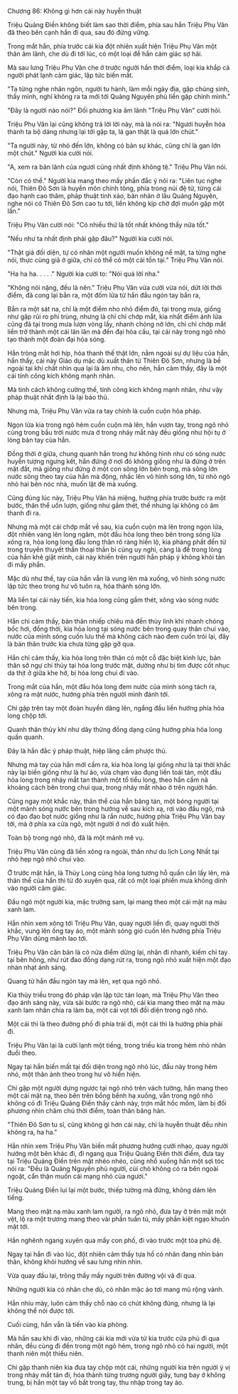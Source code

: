 




Chương 86: Không gì hơn cái này huyễn thuật


Triệu Quảng Điền không biết làm sao thời điểm, phía sau hắn Triệu Phụ Vân đã theo bên cạnh hắn đi qua, sau đó đứng vững.

Trong mắt hắn, phía trước cái kia đột nhiên xuất hiện Triệu Phụ Vân một thân âm lãnh, che dù đi tới lúc, có một loại để hắn cảm giác sợ hãi.

Mà sau lưng Triệu Phụ Vân che ở trước người hắn thời điểm, loại kia khắp cả người phát lạnh cảm giác, lập tức biến mất.

"Ta từng nghe nhân ngôn, người tu hành, làm mỗi ngày địa, gặp chúng sinh, thấy mình, nghĩ không ra ta mới tới Quảng Nguyên phủ liền gặp chính mình."

"Đây là người nào nói?" Đối phương kia âm lãnh "Triệu Phụ Vân" cười hỏi.

Triệu Phụ Vân lại cũng không trả lời lời này, mà là nói ra: "Ngươi huyễn hóa thành ta bộ dáng nhưng lại tới gặp ta, lá gan thật là quá lớn chút."

"Ta người này, từ nhỏ đến lớn, không có bản sự khác, cũng chỉ là gan lớn một chút." Người kia cười nói.

"A, xem ra bản lãnh của ngươi cũng nhất định không tệ." Triệu Phụ Vân nói.

"Còn có thể." Người kia mang theo mấy phần đắc ý nói ra: "Liên tục nghe nói, Thiên Đô Sơn là huyền môn chính tông, phía trong núi đệ tử, từng cái đạo hạnh cao thâm, pháp thuật tinh xảo, bản nhân ở lâu Quảng Nguyên, nghe nói có Thiên Đô Sơn cao tu tới, liền không kịp chờ đợi muốn gặp một lần."

Triệu Phụ Vân cười nói: "Có nhiều thứ là tốt nhất không thấy nữa tốt."

"Nếu như ta nhất định phải gặp đâu?" Người kia cười nói.

"Thật giả đối diện, tự có nhân một người muốn không nể mặt, ta từng nghe nói, thực cùng giả ở giữa, chỉ có thể có một cái tồn tại." Triệu Phụ Vân nói.

"Ha ha ha. . . . ." Người kia cười to: "Nói quá lời nha."

"Không nói nặng, đều là nên." Triệu Phụ Vân vừa cười vừa nói, dứt lời thời điểm, đã cong lại bắn ra, một đốm lửa từ hắn đầu ngón tay bắn ra,

Bắn ra một sát na, chỉ là một điểm nho nhỏ điểm đỏ, tại trong mưa, giống như gặp rủi ro phi trùng, nhưng là chỉ chỉ chớp mắt, kia nhất điểm ánh lửa cũng đã tại trong mưa lượn vòng lấy, nhanh chóng nở lớn, chỉ chỉ chớp mắt liền trở thành một cái lăn lăn mà đến đại hỏa cầu, tại cái này trong ngõ nhỏ tạo thành một đoàn đại hỏa sóng.

Hắn tròng mắt hơi híp, hỏa thanh thế thật lớn, nằm ngoài sự dự liệu của hắn, hắn thấy, cái này Giáo dụ mặc dù xuất thân từ Thiên Đô Sơn, nhưng là bề ngoài tại khí chất nhìn qua lại là âm nhu, cho nên, hắn cảm thấy, đây là một cái tính công kích không mạnh nhân.

Mà tính cách không cường thế, tính công kích không mạnh nhân, như vậy pháp thuật nhất định là lại bảo thủ.

Nhưng mà, Triệu Phụ Vân vừa ra tay chính là cuồn cuộn hỏa pháp.

Ngọn lửa kia trong ngõ hẻm cuồn cuộn mà lên, hắn vươn tay, trong ngõ nhỏ cùng trong bầu trời nước mưa ở trong nháy mắt này đều giống như hội tụ ở lòng bàn tay của hắn.

Đồng thời ở giữa, chung quanh hắn trong hư không hình như có sóng nước huyễn tượng ngưng kết, hắn đứng ở nơi đó không giống như là đứng ở trên mặt đất, mà giống như đứng ở một con sông lớn bên trong, mà sông lớn nước sông theo tay của hắn mà động, nhấc lên vô hình sóng lớn, từ nhỏ ngõ nhỏ hai bên nóc nhà, muốn lật đè mà xuống.

Cũng đúng lúc này, Triệu Phụ Vân há miệng, hướng phía trước bước ra một bước, thân thể uốn lượn, giống như gầm thét, thế nhưng lại không có âm thanh đi ra.

Nhưng mà một cái chớp mắt về sau, kia cuồn cuộn mà lên trong ngọn lửa, đột nhiên vang lên long ngâm, một đầu hỏa long theo bên trong sóng lửa xông ra, hỏa long long đầu long thân rõ ràng hiển lộ, kia phảng phất đến từ trong truyền thuyết thần thoại thần bí cùng uy nghi, càng là để trong lòng của hắn khẽ giật mình, cái này khiến trên người hắn pháp ý không khỏi tản đi mấy phần.

Mặc dù như thế, tay của hắn vẫn là vung lên mà xuống, vô hình sóng nước lập tức theo trong hư vô tuôn ra, hóa thành sóng lớn.

Mà liền tại cái này tiến, kia hỏa long cũng gầm thét, xông vào sóng nước bên trong.

Hắn chỉ cảm thấy, bản thân nhiếp chiêu mà đến thủy linh khí nhanh chóng bốc hơi, đồng thời, kia hỏa long tại sóng nước bên trong quay thân chui vào, nước của mình sóng cuốn lưu thế mà không cách nào đem cuốn trói lại, đây là bản thân trước kia chưa từng gặp gỡ qua.

Hắn chỉ cảm thấy, kia hỏa long trên thân có một cỗ đặc biệt kình lực, bản thân sở ngự chi thủy tại hỏa long trước mặt, dường như bị tìm được cốt nhục da thịt ở giữa khe hở, bị hỏa long chui đi vào.

Trong mắt của hắn, một đầu hỏa long đem nước của mình sóng tách ra, xông ra mặt nước, hướng phía trên người mình đánh tới.

Chỉ gặp trên tay một đoàn huyền dâng lên, ngẩng đầu liền hướng phía hỏa long chộp tới.

Quanh thân thủy khí như dây thừng đồng dạng cũng hướng phía hỏa long quấn quanh.

Đây là hắn đắc ý pháp thuật, hiệp lãng cầm phược thủ.

Nhưng mà tay của hắn mới cầm ra, kia hỏa long lại giống như là tại thời khắc này lại biến giống như là hư ảo, vừa chạm vào đụng liền toái tán, một đầu hỏa long trong nháy mắt tan thành một tổ tiểu long, theo hắn cầm nã khoảng cách bên trong chui qua, trong nháy mắt nhào ở trên người hắn.

Cũng ngay một khắc này, thân thể của hắn băng tán, một bóng người tại một mảnh sóng nước bên trong hướng về sau kích xạ, rơi vào đầu ngõ, mà có đạo đạo bọt nước giống như là rắn nước, hướng phía Triệu Phụ Vân bay tới, mà ở phía xa cửa ngõ, một người ở nơi đó xuất hiện.

Toàn bộ trong ngõ nhỏ, đã là một mảnh mê vụ.

Triệu Phụ Vân cũng đã liền xông ra ngoài, thân như du lịch Long Nhất tại nhỏ hẹp ngõ nhỏ chui vào.

Ở trước mặt hắn, là Thủy Long cùng hỏa long tương hỗ quấn cắn lấy lên, mà thân thể của hắn thì từ đó xuyên qua, rất có một loại phiến mưa không dính vào người cảm giác.

Đầu ngõ một người kia, mặc trường sam, lại mang theo một cái mặt nạ màu xanh lam.

Hắn nhìn xem xông tới Triệu Phụ Vân, quay người liền đi, quay người thời khắc, vung lên ống tay áo, một mảnh sóng gió cuốn lên hướng phía Triệu Phụ Vân dũng mãnh lao tới.

Triệu Phụ Vân căn bản là có nửa điểm dừng lại, nhân đi nhanh, kiếm chỉ tay tại bên hông, như rút đao đồng dạng rút ra, trong ngõ nhỏ xuất hiện một đạo nhàn nhạt ánh sáng.

Quang từ hắn đầu ngón tay mà lên, xẹt qua ngõ nhỏ.

Kia thủy triều trong đó pháp vận lập tức tán loạn, mà Triệu Phụ Vân theo đạo ánh sáng này, vừa sải bước ra ngõ nhỏ, cái kia mang theo mặt nạ màu xanh lam nhân chia ra làm ba, một cái vọt tới đối diện trong ngõ nhỏ.

Một cái thì là theo đường phố đi phía trái đi, một cái thì là hướng phía phải đi.

Triệu Phụ Vân lại là cười lạnh một tiếng, trong triều kia trong hẻm nhỏ nhân đuổi theo.

Ngay tại hắn biến mất tại đối diện trong ngõ nhỏ lúc, đầu này trong hẻm nhỏ, một thân ảnh theo trong hư vô hiển hiện.

Chỉ gặp một người dựng ngược tại ngõ nhỏ trên vách tường, hắn mang theo một cái mặt nạ, theo bên trên bồng bềnh hạ xuống, vẫn trong ngõ nhỏ không có đi Triệu Quảng Điền thấy cảnh này, trợn mắt hốc mồm, làm bị đối phương nhìn chăm chú thời điểm, toàn thân băng hàn.

"Thiên Đô Sơn tu sĩ, cũng không gì hơn cái này, chỉ là huyễn thuật đều nhìn không ra, ha ha."

Hắn nhìn xem Triệu Phụ Vân biến mất phương hướng cười nhạo, quay người hướng một bên khác đi, đi ngang qua Triệu Quảng Điền thời điểm, đưa tay tại Triệu Quảng Điền trên mặt nhéo nhéo, cũng nhổ xuống hắn một sợi tóc nói ra: "Đều là Quảng Nguyên phủ người, cùi chỏ không có ra bên ngoài ngoặt, cẩn thận muốn cái mạng nhỏ của ngươi."

Triệu Quảng Điền lui lại một bước, thiếp tường mà đứng, không dám lên tiếng.

Mang theo mặt nạ màu xanh lam người, ra ngõ nhỏ, đưa tay ở trên mặt một vệt, lộ ra một trương mang theo vài phần tuấn tú, mấy phần kiệt ngạo khuôn mặt tới.

Hắn nghênh ngang xuyên qua mấy con phố, đi vào trước một tòa phủ đệ.

Ngay tại hắn đi vào lúc, đột nhiên cảm thấy tựa hồ có nhân đang nhìn bản thân, không khỏi hướng về sau lưng nhìn nhìn.

Vừa quay đầu lại, trông thấy mấy người trên đường vội vã đi qua.

Những người kia có nhân che dù, có nhân mặc áo tơi mang mũ rộng vành.

Hắn nhíu mày, luôn cảm thấy chỗ nào có chút không đúng, nhưng là lại không thể nói được tới.

Cuối cùng, hắn vẫn là tiến vào kia phòng.

Mà hắn sau khi đi vào, những cái kia mới vừa từ kia trước cửa phủ đi qua nhân, đều cùng đi đến trong một ngõ hẻm, trong ngõ nhỏ có hai người, một thanh niên một thiếu niên.

Chỉ gặp thanh niên kia đưa tay chộp một cái, những người kia trên người ý vị trong nháy mắt tán đi, hóa thành từng trương người giấy, tung bay ở không trung, bị hắn một tay vồ bắt trong tay, thu nhập trong tay áo.




